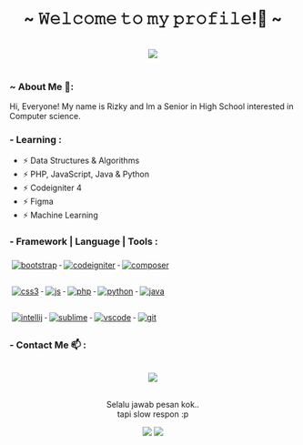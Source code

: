 <body>
<h1 align="center">~ 𝚆𝚎𝚕𝚌𝚘𝚖𝚎 𝚝𝚘 𝚖𝚢 𝚙𝚛𝚘𝚏𝚒𝚕𝚎!👋 ~</h1>
<br>
<div align="center">
<img src="https://c.tenor.com/p0kz7NOqxTkAAAAC/kaito-typing.gif">
</div>
<br/>

### ~ About Me 💬:

Hi, Everyone! My name is Rizky and Im a Senior in High School interested in Computer science.

### - Learning :

- ⚡ Data Structures & Algorithms
- ⚡ PHP, JavaScript, Java & Python
- ⚡ Codeigniter 4
- ⚡ Figma
- ⚡ Machine Learning

### - Framework | Language | Tools :

<a href="#">
    <img src="https://img.shields.io/badge/Bootstrap-563D7C?style=for-the-badge&logo=bootstrap&logoColor=white" alt="bootstrap" style="vertical-align:top; margin:6px 4px">
  </a>  
<a href="#">
    <img src="https://img.shields.io/badge/Codeigniter-EF4223?style=for-the-badge&logo=codeigniter&logoColor=white" alt="codeigniter" style="vertical-align:top; margin:6px 4px">
  </a> 
 <a href="#">
    <img src="https://img.shields.io/badge/Composer-885630?style=for-the-badge&logo=Composer&logoColor=white" alt="composer" style="vertical-align:top; margin:6px 4px">
  </a> 
<br><br/>
 <a href="#">
    <img src="https://img.shields.io/badge/CSS3-1572B6?style=for-the-badge&logo=css3&logoColor=white" alt="css3" style="vertical-align:top; margin:6px 4px">
  </a>  
<a href="#">
    <img src="https://img.shields.io/badge/JavaScript-323330?style=for-the-badge&logo=javascript&logoColor=F7DF1E" alt="js" style="vertical-align:top; margin:6px 4px">
  </a>  
 <a href="#">
    <img src="https://img.shields.io/badge/PHP-777BB4?style=for-the-badge&logo=php&logoColor=white" alt="php" style="vertical-align:top; margin:6px 4px">
  </a>  
<a href="#">
    <img src="https://img.shields.io/badge/Python-FFD43B?style=for-the-badge&logo=python&logoColor=blue" alt="python" style="vertical-align:top; margin:6px 4px">
  </a>  
  <a href="#">
    <img src="https://img.shields.io/badge/Java-ED8B00?style=for-the-badge&logo=java&logoColor=white" alt="java" style="vertical-align:top; margin:6px 4px">
  </a>  
<br><br/>
  <a href="#">
     <img src="https://img.shields.io/badge/IntelliJ_IDEA-000000.svg?style=for-the-badge&logo=intellij-idea&logoColor=white" alt="intellij" style="vertical-align:top; margin:6px 4px">
  </a>
  <a href="#">
     <img src="https://img.shields.io/badge/sublime_text-%23575757.svg?&style=for-the-badge&logo=sublime-text&logoColor=important" alt="sublime" style="vertical-align:top; margin:6px 4px">
  </a>
  <a href="#">
     <img src="https://img.shields.io/badge/Visual_Studio_Code-0078D4?style=for-the-badge&logo=visual%20studio%20code&logoColor=white" alt="vscode" style="vertical-align:top; margin:6px 4px">
  </a>
  <a href="#">
     <img src="https://img.shields.io/badge/GIT-E44C30?style=for-the-badge&logo=git&logoColor=white" alt="git" style="vertical-align:top; margin:6px 4px">
  </a>



### - Contact Me 📫 :
<br>

<div align="center">
<img src="https://c.tenor.com/cQxGrkXWiX8AAAAC/charlotte-sleeping.gif">
</div>
<br>
<p align="center">Selalu jawab pesan kok..<br>
tapi slow respon :p</p>
<p align="center"><a href="https://instagram.com/__kzy616" target="_blank"><img src="https://img.shields.io/badge/Instagram-E4405F?style=for-the-badge&logo=instagram&logoColor=white"/></a>
    <a href="https://wa.me/+6289510586340" target="_blank"><img src="https://img.shields.io/badge/WhatsApp-25D366?style=for-the-badge&logo=whatsapp&logoColor=white"/></a>
    </p>
</div>
